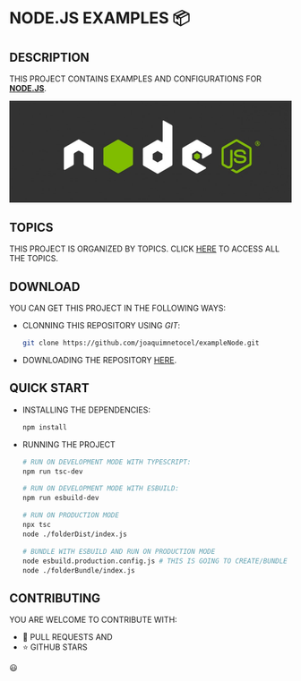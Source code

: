# NODE.JS EXAMPLES 📦

## DESCRIPTION

THIS PROJECT CONTAINS EXAMPLES AND CONFIGURATIONS FOR **[NODE.JS](https://nodejs.org)**.

![NODE IMAGE](./imageNode.jpg)

## TOPICS

THIS PROJECT IS ORGANIZED BY TOPICS. CLICK [HERE](/folderSource/folderTopics/README.md) TO ACCESS ALL THE TOPICS.

## DOWNLOAD

YOU CAN GET THIS PROJECT IN THE FOLLOWING WAYS:

* CLONNING THIS REPOSITORY USING _GIT_:

  ```bash
  git clone https://github.com/joaquimnetocel/exampleNode.git
  ```

* DOWNLOADING THE REPOSITORY [HERE](https://github.com/joaquimnetocel/exampleNode/archive/refs/heads/master.zip).

## QUICK START

* INSTALLING THE DEPENDENCIES:

  ```bash
  npm install
  ```

* RUNNING THE PROJECT

  ```bash
  # RUN ON DEVELOPMENT MODE WITH TYPESCRIPT:
  npm run tsc-dev
  ```

  ```bash
  # RUN ON DEVELOPMENT MODE WITH ESBUILD:
  npm run esbuild-dev
  ```

  ```bash
  # RUN ON PRODUCTION MODE
  npx tsc
  node ./folderDist/index.js
  ```

  ```bash
  # BUNDLE WITH ESBUILD AND RUN ON PRODUCTION MODE 
  node esbuild.production.config.js # THIS IS GOING TO CREATE/BUNDLE ./folderBundle/index.js
  node ./folderBundle/index.js
  ```

## CONTRIBUTING

YOU ARE WELCOME TO CONTRIBUTE WITH:

* :twisted_rightwards_arrows: PULL REQUESTS AND
* :star: GITHUB STARS

:smiley:
